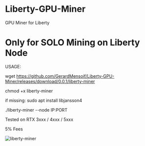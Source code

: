 # Liberty-GPU-Miner
GPU Miner for Liberty

# Only for SOLO Mining on Liberty Node 

USAGE:

wget https://github.com/GerardMensoif/Liberty-GPU-Miner/releases/download/0.0.1/liberty-miner

chmod +x liberty-miner

if missing:
sudo apt install libjansson4 

./liberty-miner --node IP:PORT

Tested on RTX 3xxx / 4xxx / 5xxx

5% Fees

![liberty-miner](https://github.com/user-attachments/assets/21faceb9-2e20-4ebb-b7db-9b3d031c1cbc)
